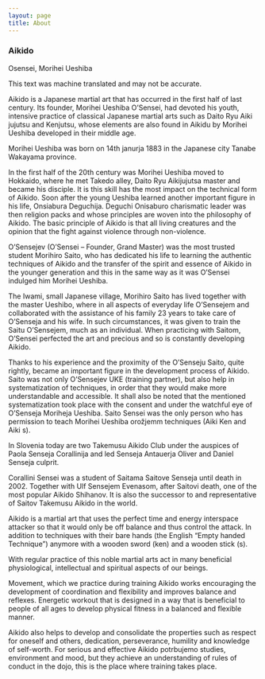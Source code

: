 ```yaml
---
layout: page
title: About
---
```


### Aikido

Osensei, Morihei Ueshiba

This text was machine translated and may not be accurate.

Aikido is a Japanese martial art that has occurred in the first half of last century. Its founder, Morihei Ueshiba O’Sensei, had devoted his youth, intensive practice of classical Japanese martial arts such as Daito Ryu Aiki jujutsu and Kenjutsu, whose elements are also found in Aikidu by Morihei Ueshiba developed in their middle age.

Morihei Ueshiba was born on 14th janurja 1883 in the Japanese city Tanabe Wakayama province.

In the first half of the 20th century was Morihei Ueshiba moved to Hokkaido, where he met Takedo alley, Daito Ryu Aikijujutsa master and became his disciple. It is this skill has the most impact on the technical form of Aikido. Soon after the young Ueshiba learned another important figure in his life, Onsiabura Deguchija. Deguchi Onisaburo charismatic leader was then religion packs and whose principles are woven into the philosophy of Aikido. The basic principle of Aikido is that all living creatures and the opinion that the fight against violence through non-violence.

O’Sensejev (O’Sensei – Founder, Grand Master) was the most trusted student Morihiro Saito, who has dedicated his life to learning the authentic techniques of Aikido and the transfer of the spirit and essence of Aikido in the younger generation and this in the same way as it was O’Sensei indulged him Morihei Ueshiba.

The Iwami, small Japanese village, Morihiro Saito has lived together with the master Ueshibo, where in all aspects of everyday life O’Sensejem and collaborated with the assistance of his family 23 years to take care of O’Senseja and his wife. In such circumstances, it was given to train the Saitu O’Sensejem, much as an individual. When practicing with Saitom, O’Sensei perfected the art and precious and so is constantly developing Aikido.

Thanks to his experience and the proximity of the O’Senseju Saito, quite rightly, became an important figure in the development process of Aikido. Saito was not only O’Sensejev UKE (training partner), but also help in systematization of techniques, in order that they would make more understandable and accessible. It shall also be noted that the mentioned systematization took place with the consent and under the watchful eye of O’Senseja Moriheja Ueshiba. Saito Sensei was the only person who has permission to teach Morihei Ueshiba orožjemm techniques (Aiki Ken and Aiki s).

In Slovenia today are two Takemusu Aikido Club under the auspices of Paola Senseja Corallinija and led Senseja Antauerja Oliver and Daniel Senseja culprit.

Corallini Sensei was a student of Saitama Saitove Senseja until death in 2002. Together with Ulf Sensejem Evenasom, after Saitovi death, one of the most popular Aikido Shihanov. It is also the successor to and representative of Saitov Takemusu Aikido in the world.

Aikido is a martial art that uses the perfect time and energy interspace attacker so that it would only be off balance and thus control the attack. In addition to techniques with their bare hands (the English “Empty handed Technique”) anymore with a wooden sword (ken) and a wooden stick (s).

With regular practice of this noble martial arts act in many beneficial physiological, intellectual and spiritual aspects of our beings.

Movement, which we practice during training Aikido works encouraging the development of coordination and flexibility and improves balance and reflexes. Energetic workout that is designed in a way that is beneficial to people of all ages to develop physical fitness in a balanced and flexible manner.

Aikido also helps to develop and consolidate the properties such as respect for oneself and others, dedication, perseverance, humility and knowledge of self-worth. For serious and effective Aikido potrbujemo studies, environment and mood, but they achieve an understanding of rules of conduct in the dojo, this is the place where training takes place.
